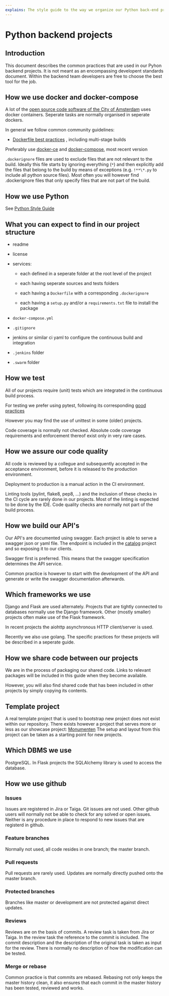 ```yaml
---
explains: The style guide to the way we organize our Python back-end projects
---
```


# Python backend projects

## Introduction
This document describes the common practices that are used in our Pyhon backend projects.
It is not meant as an encompassing developent standards document.
Within the backend team developers are free to choose the best tool for the job.

## How we use docker and docker-compose

A lot of the [open source code software of the City of Amsterdam]((https://github.com/Amsterdam)) uses docker containers.
Seperate tasks are normally organised in seperate dockers.

In general we follow common community guidelines:
- [Dockerfile best practices](https://docs.docker.com/engine/userguide/eng-image/dockerfile_best-practices/)
, including multi-stage builds

Preferably use [docker-ce](https://www.docker.com/community-edition)
and [docker-compose](https://docs.docker.com/compose/), most recent version

`.dockerignore` files are used to exclude files that are not relevant to the build.
Ideally this file starts by ignoring everything (`*`) and then explicitly add the files that belong to the build
by means of exceptions (e.g. `!**\*.py` to include all python source files).
Most often you will however find .dockerignore files that only specify files that are not part of the build. 

## How we use Python

See [Python Style Guide](style-guide-python.md)

## What you can expect to find in our project structure

* readme
* license
* services:

  * each defined in a seperate folder at the root level of the project
  
  * each having seperate sources and tests folders
  
  * each having a `Dockerfile` with a corresponding `.dockerignore`
  
  * each having a `setup.py` and/or a `requirements.txt` file to install the package 

* `docker-compose.yml`
* `.gitignore`
* jenkins or similar ci yaml to configure the continuous build and integration
* `.jenkins` folder
* `.swarm` folder

## How we test

All of our projects require (unit) tests which are integrated in the continuous build process.

For testing we prefer using pytest, following its corresponding [good practices](https://docs.pytest.org/en/latest/goodpractices.html)

However you may find the use of unittest in some (older) projects.

Code coverage is normally not checked.
Absolute code coverage requirements and enforcement thereof exist only in very rare cases.

## How we assure our code quality

All code is reviewed by a collegue and subsequently accepted in the acceptance environment, before it is released to the production environment.

Deployment to production is a manual action in the CI environment.

Linting tools (pylint, flake8, pep8, ...) and the inclusion of these checks in the CI cycle are rarely done in our projects.
Most of the linting is expected to be done by the IDE.
Code quality checks are normally not part of the build process.

## How we build our API's

Our API's are documented using swagger. Each project is able to serve a swagger json or yaml file.
The endpoint is included in the [catalog](https://github.com/Amsterdam/catalog) project and so exposing it to our clients.

Swagger first is preferred. This means that the swagger specification determines the API service.

Common practice is however to start with the development of the API and generate or write the swagger documentation afterwards.

## Which frameworks we use

Django and Flask are used alternately. Projects that are tightly connected to databases normally use the Django framework.
Other (mostly smaller) projects often make use of the Flask framework.

In recent projects the aiohttp asynchronous HTTP client/server is used.

Recently we also use golang. The specific practices for these projects will be described in a seperate guide.

## How we share code between our projects

We are in the process of packaging our shared code. Links to relevant packages will be included in this guide when they become available.

However, you will also find shared code that has been included in other projects by simply copying its contents.

## Template project

A real template project that is used to bootstrap new project does not exist within our repository.
There exists however a project that serves more or less as our showcase project: [Monumenten](https://github.com/Amsterdam/monumenten)
The setup and layout from this project can be taken as a starting point for new projects.

## Which DBMS we use

PostgreSQL. In Flask projects the SQLAlchemy library is used to access the database.

## How we use github

### Issues
Issues are registered in Jira or Taiga. Git issues are not used.
Other github users will normally not be able to check for any solved or open issues.
Neither is any procedure in place to respond to new issues that are registerd in github.

### Feature branches
Normally not used, all code resides in one branch; the master branch.

### Pull requests
Pull requests are rarely used. Updates are normally directly pushed onto the master branch.

### Protected branches
Branches like master or development are not protected against direct updates.

### Reviews
Reviews are on the basis of commits.
A review task is taken from Jira or Taiga.
In the review task the reference to the commit is included.
The commit description and the description of the original task is taken as input for the review.
There is normally no description of how the modification can be tested.

### Merge or rebase
Common practice is that commits are rebased.
Rebasing not only keeps the master history clean,
it also ensures that each commit in the master history has been tested, reviewed and works.
